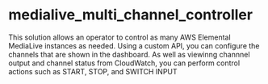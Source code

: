 # medialive_multi_channel_controller
This solution allows an operator to control as many AWS Elemental MediaLive instances as needed. Using a custom API, you can configure the channels that are shown in the dashboard. As well as viewinng channnel output and channel status from CloudWatch, you can perform control actions such as START, STOP, and SWITCH INPUT
